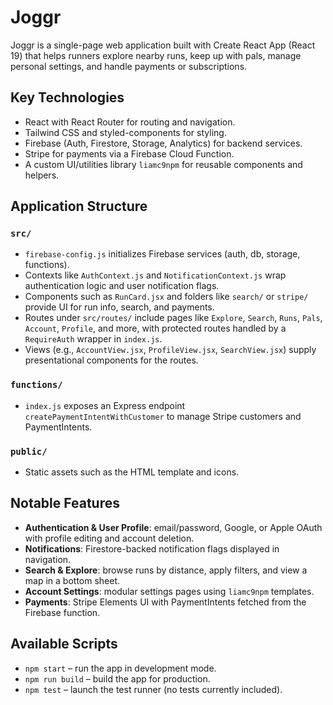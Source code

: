 # Joggr

Joggr is a single-page web application built with Create React App (React 19) that helps runners explore nearby runs, keep up with pals, manage personal settings, and handle payments or subscriptions.

## Key Technologies
- React with React Router for routing and navigation.
- Tailwind CSS and styled-components for styling.
- Firebase (Auth, Firestore, Storage, Analytics) for backend services.
- Stripe for payments via a Firebase Cloud Function.
- A custom UI/utilities library `liamc9npm` for reusable components and helpers.

## Application Structure
### `src/`
- `firebase-config.js` initializes Firebase services (auth, db, storage, functions).
- Contexts like `AuthContext.js` and `NotificationContext.js` wrap authentication logic and user notification flags.
- Components such as `RunCard.jsx` and folders like `search/` or `stripe/` provide UI for run info, search, and payments.
- Routes under `src/routes/` include pages like `Explore`, `Search`, `Runs`, `Pals`, `Account`, `Profile`, and more, with protected routes handled by a `RequireAuth` wrapper in `index.js`.
- Views (e.g., `AccountView.jsx`, `ProfileView.jsx`, `SearchView.jsx`) supply presentational components for the routes.

### `functions/`
- `index.js` exposes an Express endpoint `createPaymentIntentWithCustomer` to manage Stripe customers and PaymentIntents.

### `public/`
- Static assets such as the HTML template and icons. 

## Notable Features
- **Authentication & User Profile**: email/password, Google, or Apple OAuth with profile editing and account deletion.
- **Notifications**: Firestore-backed notification flags displayed in navigation. 
- **Search & Explore**: browse runs by distance, apply filters, and view a map in a bottom sheet.
- **Account Settings**: modular settings pages using `liamc9npm` templates.
- **Payments**: Stripe Elements UI with PaymentIntents fetched from the Firebase function.

## Available Scripts
- `npm start` – run the app in development mode.
- `npm run build` – build the app for production.
- `npm test` – launch the test runner (no tests currently included).
